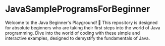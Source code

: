 # JavaSampleProgramsForBeginner
Welcome to the Java Beginner's Playground! 🚀 This repository is designed for absolute beginners who are taking their first steps into the world of Java programming. Dive into the world of coding with these simple and interactive examples, designed to demystify the fundamentals of Java.
